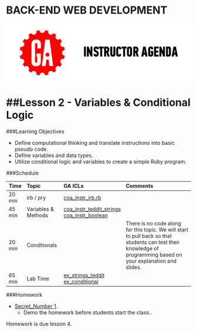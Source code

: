 BACK-END WEB DEVELOPMENT
============================


![GeneralAssemb.ly](../assets/ICL_icons/instr_agenda.png)


##Lesson 2 - Variables & Conditional Logic 
========

###Learning Objectives


*	Define computational thinking and translate instructions into basic pseudo code.
*	Define variables and data types.
*	Utilize conditional logic and variables to create a simple Ruby program. 


###Schedule


| Time        | Topic| GA ICLs| Comments |
| ------------- |:-------------|:-------------------|:-------------------|
| 20 min | irb / pry | [coa_instr_irb.rb](code_alongs/coa_instr_irb.rb) | | 
| 45 min | Variables & Methods | [coa_instr_teddit_strings](code_alongs/coa_instr_teddit_strings.rb)<br>[coa_instr_boolean](code_alongs/coa_instr_boolean.rb) | |
| 20 min | Conditionals |  | There is no code along for this topic. We will start to pull back so that students can test their knowledge of programming based on your explanation and slides. |
| 65 min | Lab Time | [ex_strings_teddit](exercises/ex_strings_teddit.rb)<br>[ex_conditional](exercises/ex_conditional_teddit.rb) | |



###Homework

-	[Secret_Number 1](homework/HW_01.rb). 
	-	Demo the homework before students start the class..

Homework is due lesson 4.


